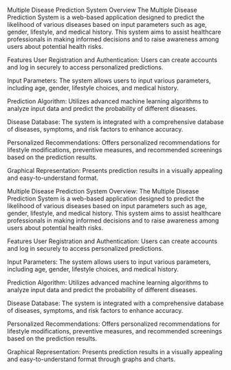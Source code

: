 Multiple Disease Prediction System
Overview
The Multiple Disease Prediction System is a web-based application designed to predict the likelihood of various diseases based on input parameters such as age, gender, lifestyle, and medical history. This system aims to assist healthcare professionals in making informed decisions and to raise awareness among users about potential health risks.

Features
User Registration and Authentication: Users can create accounts and log in securely to access personalized predictions.

Input Parameters: The system allows users to input various parameters, including age, gender, lifestyle choices, and medical history.

Prediction Algorithm: Utilizes advanced machine learning algorithms to analyze input data and predict the probability of different diseases.

Disease Database: The system is integrated with a comprehensive database of diseases, symptoms, and risk factors to enhance accuracy.

Personalized Recommendations: Offers personalized recommendations for lifestyle modifications, preventive measures, and recommended screenings based on the prediction results.

Graphical Representation: Presents prediction results in a visually appealing and easy-to-understand format.

Multiple Disease Prediction System
Overview:
The Multiple Disease Prediction System is a web-based application designed to predict the likelihood of various diseases based on input parameters such as age, gender, lifestyle, 
and medical history. This system aims to assist healthcare professionals in making informed decisions and to raise awareness among users about potential health risks.

Features
User Registration and Authentication: Users can create accounts and log in securely to access personalized predictions.

Input Parameters: The system allows users to input various parameters, including age, gender, lifestyle choices, and medical history.

Prediction Algorithm: Utilizes advanced machine learning algorithms to analyze input data and predict the probability of different diseases.

Disease Database: The system is integrated with a comprehensive database of diseases, symptoms, and risk factors to enhance accuracy.

Personalized Recommendations: Offers personalized recommendations for lifestyle modifications, preventive measures, and recommended screenings based on the prediction results.

Graphical Representation: Presents prediction results in a visually appealing and easy-to-understand format through graphs and charts.







